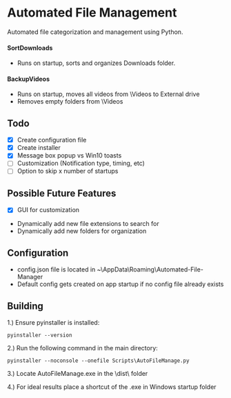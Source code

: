 # Automated File Management

Automated file categorization and management using Python.
#### SortDownloads
- Runs on startup, sorts and organizes Downloads folder.
#### BackupVideos
- Runs on startup, moves all videos from \Videos to External drive
- Removes empty folders from \Videos

## Todo
- [x] Create configuration file
- [x] Create installer
- [x] Message box popup vs Win10 toasts
- [ ] Customization (Notification type, timing, etc)
- [ ] Option to skip x number of startups

## Possible Future Features
- [x] GUI for customization
- Dynamically add new file extensions to search for
- Dynamically add new folders for organization

## Configuration
- config.json file is located in ~\AppData\Roaming\Automated-File-Manager
- Default config gets created on app startup if no config file already exists

## Building
1.) Ensure pyinstaller is installed:
```
pyinstaller --version
```
2.) Run the following command in the main directory:
```
pyinstaller --noconsole --onefile Scripts\AutoFileManage.py
```
3.) Locate AutoFileManage.exe in the \dist\ folder

4.) For ideal results place a shortcut of the .exe in Windows startup folder
